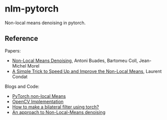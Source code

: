 # nlm-pytorch

Non-local means denoising in pytorch.



## Reference

Papers:
- [Non-Local Means Denoising](http://www.ipol.im/pub/art/2011/bcm_nlm/), Antoni Buades, Bartomeu Coll, Jean-Michel Morel 
- [A Simple Trick to Speed Up and Improve the Non-Local Means](https://lcondat.github.io/publis/condat_resreport_NLmeansv3.pdf), Laurent Condat

Blogs and Code:
- [PyTorch non-local Means](https://ridiqulous.com/pytorch-non-local-means/)
- [OpenCV Implementation](https://docs.opencv.org/4.x/d1/d79/group__photo__denoise.html)
- [How to make a bilateral filter using torch?](https://gist.github.com/etienne87/9f903b2b16389f9fe98a18fade6df74b)
- [An approach to Non-Local-Means denoising](http://dsvision.github.io/an-approach-to-non-local-means-denoising.html)
